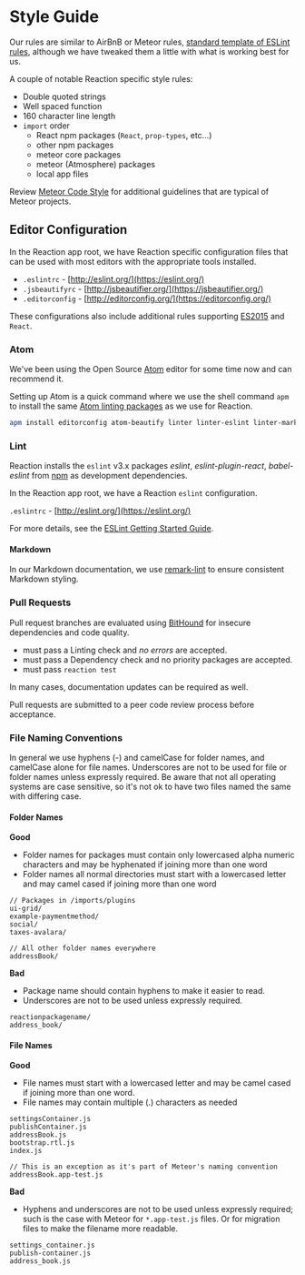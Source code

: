 # Style Guide

Our rules are similar to AirBnB or Meteor rules, [standard template of ESLint rules](https://www.npmjs.com/package/eslint-config-airbnb), although we have tweaked them a little with what is working best for us.

A couple of notable Reaction specific style rules:

* Double quoted strings
* Well spaced function
* 160 character line length
* `import` order
  * React npm packages (`React`, `prop-types`, etc...)
  * other npm packages
  * meteor core packages
  * meteor (Atmosphere) packages
  * local app files

Review [Meteor Code Style](https://guide.meteor.com/code-style.html) for additional guidelines that are typical of Meteor projects.

## Editor Configuration

In the Reaction app root, we have Reaction specific configuration files that can be used with most editors with the appropriate tools installed.

* `.eslintrc` - [http://eslint.org/](https://eslint.org/)
* `.jsbeautifyrc` - [http://jsbeautifier.org/](https://jsbeautifier.org/)
* `.editorconfig` - [http://editorconfig.org/](https://editorconfig.org/)

These configurations also include additional rules supporting [ES2015](https://docs.meteor.com/packages/ecmascript.html#Supported-ES2015-Features) and `React`.

### Atom

We've been using the Open Source [Atom](https://atom.io/) editor for some time now and can recommend it.

Setting up Atom is a quick command where we use the shell command `apm` to install the same [Atom linting packages](https://atom.io/users/AtomLinter) as we use for Reaction.

```sh
apm install editorconfig atom-beautify linter linter-eslint linter-markdown linter-jsonlint linter-docker
```

### Lint

Reaction installs the `eslint` v3.x packages _eslint_, _eslint-plugin-react_, _babel-eslint_ from [npm](https://www.npmjs.com/) as development dependencies.

In the Reaction app root, we have a Reaction `eslint` configuration.

`.eslintrc` - [http://eslint.org/](https://eslint.org/)

For more details, see the [ESLint Getting Started Guide](http://eslint.org/docs/user-guide/getting-started).

#### Markdown

In our Markdown documentation, we use [remark-lint](https://github.com/wooorm/remark-lint) to ensure consistent Markdown styling.

### Pull Requests

Pull request branches are evaluated using [BitHound](https://www.bithound.io/github/reactioncommerce/reaction) for insecure dependencies and code quality.

* must pass a Linting check and _no errors_ are accepted.
* must pass a Dependency check and no priority packages are accepted.
* must pass `reaction test`

In many cases, documentation updates can be required as well.

Pull requests are submitted to a peer code review process before acceptance.

### File Naming Conventions

In general we use hyphens (-) and camelCase for folder names, and camelCase alone for file names. Underscores are not to be used for file or folder names unless expressly required.  Be aware that not all operating systems are case sensitive, so it's not ok to have two files named the same with differing case.

#### Folder Names

**Good**

* Folder names for packages must contain only lowercased alpha numeric characters and may be hyphenated if joining more than one word
* Folder names all normal directories must start with a lowercased letter and may camel cased if joining more than one word

```
// Packages in /imports/plugins
ui-grid/
example-paymentmethod/
social/
taxes-avalara/

// All other folder names everywhere
addressBook/

```

**Bad**

* Package name should contain hyphens to make it easier to read.
* Underscores are not to be used unless expressly required.

```
reactionpackagename/
address_book/
```

#### File Names

**Good**

* File names must start with a lowercased letter and may be camel cased if joining more than one word.
* File names may contain multiple (.) characters as needed

```
settingsContainer.js
publishContainer.js
addressBook.js
bootstrap.rtl.js
index.js

// This is an exception as it's part of Meteor's naming convention
addressBook.app-test.js
```

**Bad**

* Hyphens and underscores are not to be used unless expressly required; such is the case with Meteor for `*.app-test.js` files. Or for migration files to make the filename more readable.

```
settings_container.js
publish-container.js
address_book.js
```
